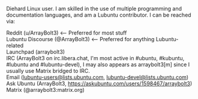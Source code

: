 Diehard Linux user. I am skilled in the use of multiple programming and documentation languages, and am a Lubuntu contributor.
I can be reached via:

Reddit (u/ArrayBolt3) <-- Preferred for most stuff  
Lubuntu Discourse (@ArrayBolt3) <-- Preferred for anything Lubuntu-related  
Launchpad (arraybolt3)  
IRC (ArrayBolt3 on irc.libera.chat, I'm most active in #ubuntu, #kubuntu, #lubuntu and #lubuntu-devel), I may also appears as arraybolt3[m] since I usually use Matrix bridged to IRC.  
Email (lubuntu-users@lists.ubuntu.com, lubuntu-devel@lists.ubuntu.com)  
Ask Ubuntu (ArrayBolt3, https://askubuntu.com/users/1598467/arraybolt3)  
Matrix (@arraybolt3:matrix.org)
